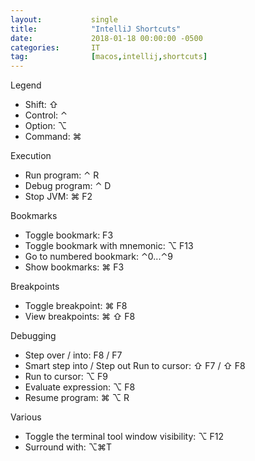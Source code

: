 ```yaml
---
layout:           single
title:            "IntelliJ Shortcuts"
date:             2018-01-18 00:00:00 -0500
categories:       IT
tag:              [macos,intellij,shortcuts]
---
```

Legend
- Shift: ⇧
- Control: ⌃
- Option: ⌥
- Command: ⌘

Execution
- Run program: ⌃ R
- Debug program: ⌃ D
- Stop JVM: ⌘ F2

Bookmarks
- Toggle bookmark: F3
- Toggle bookmark with mnemonic: ⌥ F13
- Go to numbered bookmark: ⌃0...⌃9
- Show bookmarks: ⌘ F3

Breakpoints
- Toggle breakpoint: ⌘ F8
- View breakpoints: ⌘ ⇧ F8

Debugging
- Step over / into: F8 / F7
- Smart step into / Step out Run to cursor: ⇧ F7 / ⇧ F8
- Run to cursor: ⌥ F9
- Evaluate expression: ⌥ F8
- Resume program: ⌘ ⌥ R

Various
- Toggle the terminal tool window visibility: ⌥ F12
- Surround with: ⌥⌘T